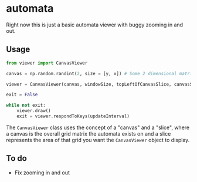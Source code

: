 # automata
Right now this is just a basic automata viewer with buggy zooming in and out.

## Usage
```python
from viewer import CanvasViewer

canvas = np.random.randint(2, size = [y, x]) # Some 2 dimensional matrix populated with 1s and 0s

viewer = CanvasViewer(canvas, windowSize, topLeftOfCanvasSlice, canvasSliceDimensions)

exit = False

while not exit:
	viewer.draw()
	exit = viewer.respondToKeys(updateInterval)

```

The `CanvasViewer` class uses the concept of a "canvas" and a "slice", where a canvas is the overall grid matrix the automata exists on and a slice represents the area of that grid you want the `CanvasViewer` object to display.

## To do
* Fix zooming in and out
